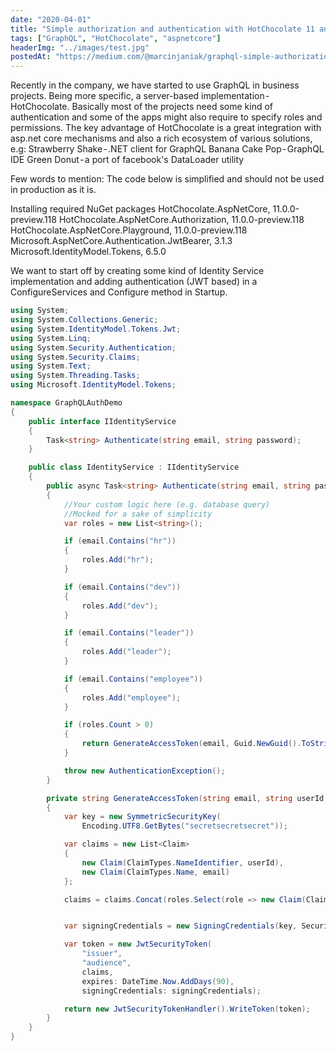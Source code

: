 ```yaml
---
date: "2020-04-01"
title: "Simple authorization and authentication with HotChocolate 11 and ASP.NET Core 3"
tags: ["GraphQL", "HotChocolate", "aspnetcore"]
headerImg: "../images/test.jpg"
postedAt: "https://medium.com/@marcinjaniak/graphql-simple-authorization-and-authentication-with-hotchocolate-11-and-asp-net-core-3-162e0a35743d"
---
```


Recently in the company, we have started to use GraphQL in business projects. Being more specific, a server-based implementation - HotChocolate.
Basically most of the projects need some kind of authentication and some of the apps might also require to specify roles and permissions.
The key advantage of HotChocolate is a great integration with asp.net core mechanisms and also a rich ecosystem of various solutions, e.g:
Strawberry Shake - .NET client for GraphQL
Banana Cake Pop - GraphQL IDE
Green Donut - a port of facebook's DataLoader utility

Few words to mention: The code below is simplified and should not be used in production as it is.

Installing required NuGet packages
HotChocolate.AspNetCore, 11.0.0-preview.118
HotChocolate.AspNetCore.Authorization, 11.0.0-preview.118
HotChocolate.AspNetCore.Playground, 11.0.0-preview.118
Microsoft.AspNetCore.Authentication.JwtBearer, 3.1.3
Microsoft.IdentityModel.Tokens, 6.5.0

We want to start off by creating some kind of Identity Service implementation and adding authentication (JWT based) in a ConfigureServices and Configure method in Startup.

```csharp
using System;
using System.Collections.Generic;
using System.IdentityModel.Tokens.Jwt;
using System.Linq;
using System.Security.Authentication;
using System.Security.Claims;
using System.Text;
using System.Threading.Tasks;
using Microsoft.IdentityModel.Tokens;

namespace GraphQLAuthDemo
{
    public interface IIdentityService
    {
        Task<string> Authenticate(string email, string password);
    }

    public class IdentityService : IIdentityService
    {
        public async Task<string> Authenticate(string email, string password)
        {
            //Your custom logic here (e.g. database query)
            //Mocked for a sake of simplicity
            var roles = new List<string>();

            if (email.Contains("hr"))
            {
                roles.Add("hr");
            }

            if (email.Contains("dev"))
            {
                roles.Add("dev");
            }

            if (email.Contains("leader"))
            {
                roles.Add("leader");
            }

            if (email.Contains("employee"))
            {
                roles.Add("employee");
            }

            if (roles.Count > 0)
            {
                return GenerateAccessToken(email, Guid.NewGuid().ToString(), roles.ToArray());
            }

            throw new AuthenticationException();
        }

        private string GenerateAccessToken(string email, string userId, string[] roles)
        {
            var key = new SymmetricSecurityKey(
                Encoding.UTF8.GetBytes("secretsecretsecret"));

            var claims = new List<Claim>
            {
                new Claim(ClaimTypes.NameIdentifier, userId),
                new Claim(ClaimTypes.Name, email)
            };

            claims = claims.Concat(roles.Select(role => new Claim(ClaimTypes.Role, role))).ToList();


            var signingCredentials = new SigningCredentials(key, SecurityAlgorithms.HmacSha256);

            var token = new JwtSecurityToken(
                "issuer",
                "audience",
                claims,
                expires: DateTime.Now.AddDays(90),
                signingCredentials: signingCredentials);

            return new JwtSecurityTokenHandler().WriteToken(token);
        }
    }
}
```
